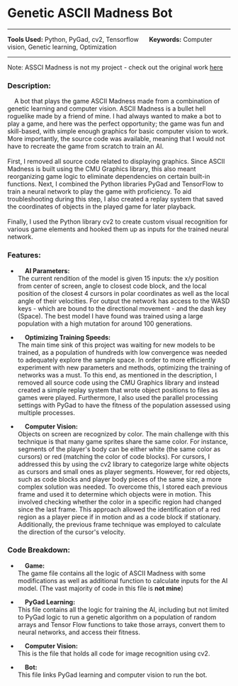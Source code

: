 
# Genetic ASCII Madness Bot

---

**Tools Used:** Python, PyGad, cv2, Tensorflow &nbsp;&nbsp;&nbsp;&nbsp; **Keywords:** Computer vision, Genetic learning, Optimization

---

Note: ASSCI Madness is not my project - check out the original work [here](https://github.com/big-evil-fish/ASCII-MADNESS-GAME-)

### Description:
&nbsp;&nbsp;&nbsp;&nbsp;A bot that plays the game ASCII Madness made from a combination of genetic learning and computer vision. ASCII Madness is a bullet hell roguelike made by a friend of mine. I had always wanted to make a bot to play a game, and here was the perfect opportunity; the game was fun and skill-based, with simple enough graphics for basic computer vision to work. More importantly, the source code was available, meaning that I would not have to recreate the game from scratch to train an AI.
<br><br>
First, I removed all source code related to displaying graphics. Since ASCII Madness is built using the CMU Graphics library, this also meant reorganizing game logic to eliminate dependencies on certain built-in functions. Next, I combined the Python libraries PyGad and TensorFlow to train a neural network to play the game with proficiency. To aid troubleshooting during this step, I also created a replay system that saved the coordinates of objects in the played game for later playback.
<br><br>
Finally, I used the Python library cv2 to create custom visual recognition for various game elements and hooked them up as inputs for the trained neural network.


### Features:
- &nbsp;&nbsp;&nbsp;&nbsp;**AI Parameters:**  
The current rendition of the model is given 15 inputs: the x/y position from center of screen, angle to closest code block, and the local position of the closest 4 cursors in polar coordinates as well as the local angle of their velocities. For output the network has access to the WASD keys - which are bound to the directional movement - and the dash key (Space). The best model I have found was trained using a large population with a high mutation for around 100 generations.

- &nbsp;&nbsp;&nbsp;&nbsp;**Optimizing Training Speeds:**  
The main time sink of this project was waiting for new models to be trained, as a population of hundreds with low convergence was needed to adequately explore the sample space. In order to more efficiently experiment with new parameters and methods, optimizing the training of networks was a must. To this end, as mentioned in the description, I removed all source code using the CMU Graphics library and instead created a simple replay system that wrote object positions to files as games were played. Furthermore, I also used the parallel processing settings with PyGad to have the fitness of the population assessed using multiple processes.

- &nbsp;&nbsp;&nbsp;&nbsp;**Computer Vision:**  
Objects on screen are recognized by color. The main challenge with this technique is that many game sprites share the same color. For instance, segments of the player's body can be either white (the same color as cursors) or red (matching the color of code blocks). For cursors, I addressed this by using the cv2 library to categorize large white objects as cursors and small ones as player segments. However, for red objects, such as code blocks and player body pieces of the same size, a more complex solution was needed. To overcome this, I stored each previous frame and used it to determine which objects were in motion. This involved checking whether the color in a specific region had changed since the last frame. This approach allowed the identification of a red region as a player piece if in motion and as a code block if stationary. Additionally, the previous frame technique was employed to calculate the direction of the cursor's velocity.


### Code Breakdown:
- &nbsp;&nbsp;&nbsp;&nbsp;**Game:**  
The game file contains all the logic of ASCII Madness with some modifications as well as additional function to calculate inputs for the AI model. (The vast majority of code in this file is **not mine**)

- &nbsp;&nbsp;&nbsp;&nbsp;**PyGad Learning:**  
This file contains all the logic for training the AI, including but not limited to PyGad logic to run a genetic algorithm on a population of random arrays and Tensor Flow functions to take those arrays, convert them to neural networks, and access their fitness.

- &nbsp;&nbsp;&nbsp;&nbsp;**Computer Vision:**  
This is the file that holds all code for image recognition using cv2.

- &nbsp;&nbsp;&nbsp;&nbsp;**Bot:**  
This file links PyGad learning and computer vision to run the bot.

